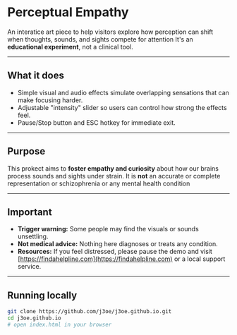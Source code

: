 # Perceptual Empathy

An interatice art piece to help visitors explore how perception can shift when thoughts, sounds, and sights compete for attention
It's an **educational experiment**, not a clinical tool.

---

## What it does
- Simple visual and audio effects simulate overlapping sensations that can make focusing harder.
- Adjustable "intensity" slider so users can control how strong the effects feel.
- Pause/Stop button and ESC hotkey for immediate exit.

---

## Purpose
This prokect aims to **foster empathy and curiosity** about how our brains process sounds and sights under strain.
It is **not** an accurate or complete representation or schizophrenia or any mental health condition

---

## Important
- **Trigger warning:** Some people may find the visuals or sounds unsettling.
- **Not medical advice:** Nothing here diagnoses or treats any condition.
- **Resources:** If you feel distressed, please pause the demo and visit [https://findahelpline.com](https://findahelpline.com) or a local support service.

---

## Running locally
``` bash
git clone https://github.com/j3oe/j3oe.github.io.git
cd j3oe.github.io
# open index.html in your browser
